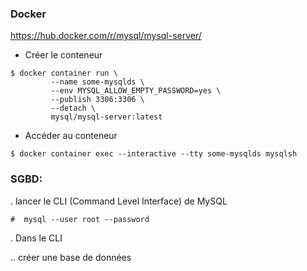 ### Docker

https://hub.docker.com/r/mysql/mysql-server/

* Créer le conteneur

```
$ docker container run \
         --name some-mysqlds \
         --env MYSQL_ALLOW_EMPTY_PASSWORD=yes \
         --publish 3306:3306 \
         --detach \
         mysql/mysql-server:latest
```

* Accéder au conteneur

```
$ docker container exec --interactive --tty some-mysqlds mysqlsh
```


### SGBD:

. lancer le CLI (Command Level Interface) de MySQL

```
#  mysql --user root --password
```


. Dans le CLI

.. créer une base de données


